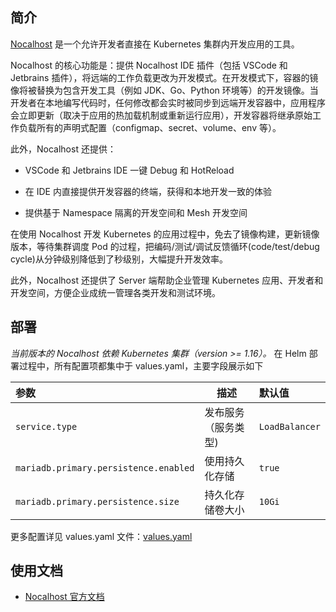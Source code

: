 ## 简介
[Nocalhost](https://nocalhost.dev/) 是一个允许开发者直接在 Kubernetes 集群内开发应用的工具。  

Nocalhost 的核心功能是：提供 Nocalhost IDE 插件（包括 VSCode 和 Jetbrains 插件），将远端的工作负载更改为开发模式。在开发模式下，容器的镜像将被替换为包含开发工具（例如 JDK、Go、Python 环境等）的开发镜像。当开发者在本地编写代码时，任何修改都会实时被同步到远端开发容器中，应用程序会立即更新（取决于应用的热加载机制或重新运行应用），开发容器将继承原始工作负载所有的声明式配置（configmap、secret、volume、env 等）。  

此外，Nocalhost 还提供：

- VSCode 和 Jetbrains IDE 一键 Debug 和 HotReload

- 在 IDE 内直接提供开发容器的终端，获得和本地开发一致的体验

- 提供基于 Namespace 隔离的开发空间和 Mesh 开发空间

在使用 Nocalhost 开发 Kubernetes 的应用过程中，免去了镜像构建，更新镜像版本，等待集群调度 Pod 的过程，把编码/测试/调试反馈循环(code/test/debug cycle)从分钟级别降低到了秒级别，大幅提升开发效率。  

此外，Nocalhost 还提供了 Server 端帮助企业管理 Kubernetes 应用、开发者和开发空间，方便企业成统一管理各类开发和测试环境。

## 部署
*当前版本的 Nocalhost 依赖 Kubernetes 集群（version >= 1.16）。* 在 Helm 部署过程中，所有配置项都集中于 values.yaml，主要字段展示如下

| 参数                                  | 描述                 | 默认值         |
| :------------------------------------ | -------------------- | :------------- |
| `service.type`                        | 发布服务（服务类型)  | `LoadBalancer` |
| `mariadb.primary.persistence.enabled` | 使用持久化存储       | `true`         |
| `mariadb.primary.persistence.size`    | 持久化存储卷大小     | `10Gi`         |

更多配置详见 values.yaml 文件：[values.yaml](https://github.com/nocalhost/nocalhost/blob/main/deployments/chart/values.yaml)


## 使用文档
- [Nocalhost 官方文档](https://nocalhost.dev/docs/introduction/)

